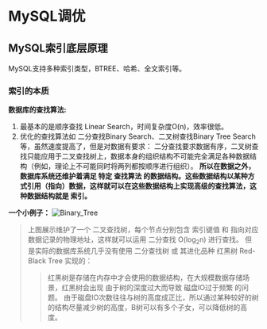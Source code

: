# MySQL调优

## MySQL索引底层原理
MySQL支持多种索引类型，BTREE、哈希、全文索引等。

### 索引的本质
**数据库的查找算法:**
1. 最基本的是顺序查找 Linear Search，时间复杂度O(n)，效率很低。
2. 优化的查找算法如 二分查找Binary Search、二叉树查找Binary Tree Search等，虽然速度提高了，但是对数据有要求：
二分查找要求数据有序，二叉树查找只能应用于二叉查找树上，数据本身的组织结构不可能完全满足各种数据结构（例如，理论上不可能同时将两列都按顺序进行组织）。
**所以在数据之外，数据库系统还维护着满足 特定 查找算法 的数据结构。这些数据结构以某种方式引用（指向）数据，这样就可以在这些数据结构上实现高级的查找算法，这种数据结构就是 索引。**

**一个小例子：**
![Binary_Tree](https://gitee.com/ethanjh/pictures/raw/master/binary_tree.jpg)
> 上图展示维护了一个 二叉查找树，每个节点分别包含 索引键值 和 指向对应数据记录的物理地址，这样就可以运用 二分查找 O(log<sub>2</sub>n) 进行查找。
> 但是实际的数据库系统几乎没有使用 二分查找树 或 其进化品种 红黑树 Red-Black Tree 实现的：
>> 红黑树是存储在内存中才会使用的数据结构，在大规模数据存储场景，红黑树会出现 由于树的深度过大而导致 磁盘IO过于频繁 的问题。
由于磁盘IO次数往往与树的高度成正比，所以通过某种较好的树的结构尽量减少树的高度，B树可以有多个子女，可以降低树的高度。
